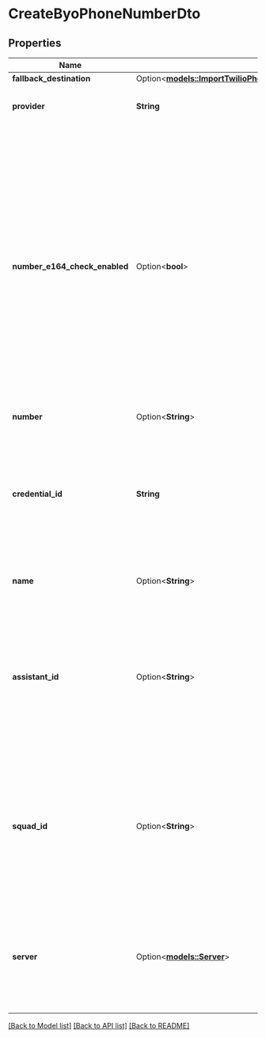 # CreateByoPhoneNumberDto

## Properties

Name | Type | Description | Notes
------------ | ------------- | ------------- | -------------
**fallback_destination** | Option<[**models::ImportTwilioPhoneNumberDtoFallbackDestination**](ImportTwilioPhoneNumberDTO_fallbackDestination.md)> |  | [optional]
**provider** | **String** | This is to bring your own phone numbers from your own SIP trunks or Carriers. | 
**number_e164_check_enabled** | Option<**bool**> | This is the flag to toggle the E164 check for the `number` field. This is an advanced property which should be used if you know your use case requires it.  Use cases: - `false`: To allow non-E164 numbers like `+001234567890`, `1234`, or `abc`. This is useful for dialing out to non-E164 numbers on your SIP trunks. - `true` (default): To allow only E164 numbers like `+14155551234`. This is standard for PSTN calls.  If `false`, the `number` is still required to only contain alphanumeric characters (regex: `/^\\+?[a-zA-Z0-9]+$/`).  @default true (E164 check is enabled) | [optional][default to true]
**number** | Option<**String**> | This is the number of the customer. | [optional]
**credential_id** | **String** | This is the credential of your own SIP trunk or Carrier (type `byo-sip-trunk`) which can be used to make calls to this phone number.  You can add the SIP trunk or Carrier credential in the Provider Credentials page on the Dashboard to get the credentialId. | 
**name** | Option<**String**> | This is the name of the phone number. This is just for your own reference. | [optional]
**assistant_id** | Option<**String**> | This is the assistant that will be used for incoming calls to this phone number.  If neither `assistantId` nor `squadId` is set, `assistant-request` will be sent to your Server URL. Check `ServerMessage` and `ServerMessageResponse` for the shape of the message and response that is expected. | [optional]
**squad_id** | Option<**String**> | This is the squad that will be used for incoming calls to this phone number.  If neither `assistantId` nor `squadId` is set, `assistant-request` will be sent to your Server URL. Check `ServerMessage` and `ServerMessageResponse` for the shape of the message and response that is expected. | [optional]
**server** | Option<[**models::Server**](Server.md)> | This is where Vapi will send webhooks. You can find all webhooks available along with their shape in ServerMessage schema.  The order of precedence is:  1. assistant.server 2. phoneNumber.server 3. org.server | [optional]

[[Back to Model list]](../README.md#documentation-for-models) [[Back to API list]](../README.md#documentation-for-api-endpoints) [[Back to README]](../README.md)


